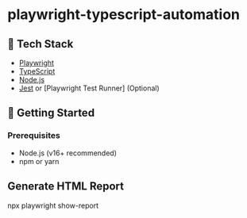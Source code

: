 # playwright-typescript-automation

## 🧰 Tech Stack

- [Playwright](https://playwright.dev/)
- [TypeScript](https://www.typescriptlang.org/)
- [Node.js](https://nodejs.org/)
- [Jest](https://jestjs.io/) or [Playwright Test Runner] (Optional)

## 🚀 Getting Started

### Prerequisites

- Node.js (v16+ recommended)
- npm or yarn

## Generate HTML Report

npx playwright show-report
